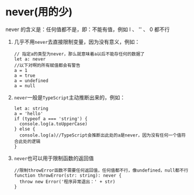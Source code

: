 # never(用的少)

 never  的含义是：任何值都不是，即：不能有值，例如 l  、 ''  、 0  都不⾏

1. 几乎不用`never`去直接限制变量，因为没有意义，例如：

   ```tsx
   // 指定a的类型为never，那么就意味着a以后不能存任何的数据了
   let a: never
   //以下对啊的所有赋值都会有警告
   a = 1
   a = true
   a = undefined
   a = null
   ```

2. `never`一般是`TypeScript`主动推断出来的，例如：

   ```tsx
   let a: string
   a = 'hello'
   if (typeof a === 'string') {
     console.log(a.toUpperCase)
   } else {
     console.log(a)//TypeScript会推断出此处的a是never，因为没有任何一个值符合此处的逻辑
   }
   ```

3. `never`也可以用于限制函数的返回值

   ```tsx
   //限制throwError函数不需要任何返回值，任何值都不行，像undefined，null都不行
   function throwError(str: string): never {
     throw new Error('程序异常退出：' + str)
   }
   ```